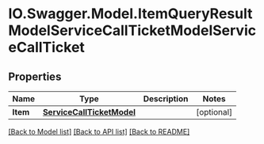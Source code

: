 # IO.Swagger.Model.ItemQueryResultModelServiceCallTicketModelServiceCallTicket
## Properties

Name | Type | Description | Notes
------------ | ------------- | ------------- | -------------
**Item** | [**ServiceCallTicketModel**](ServiceCallTicketModel.md) |  | [optional] 

[[Back to Model list]](../README.md#documentation-for-models) [[Back to API list]](../README.md#documentation-for-api-endpoints) [[Back to README]](../README.md)

